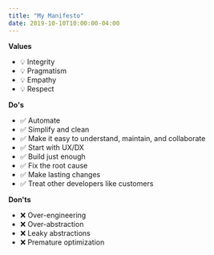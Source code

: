 ```yaml
---
title: "My Manifesto"
date: 2019-10-10T10:00:00-04:00
---
```


**Values**

  - 💡 Integrity
  - 💡 Pragmatism
  - 💡 Empathy
  - 💡 Respect

**Do's**

  - ✅ Automate
  - ✅ Simplify and clean
  - ✅ Make it easy to understand, maintain, and collaborate
  - ✅ Start with UX/DX
  - ✅ Build just enough
  - ✅ Fix the root cause
  - ✅ Make lasting changes
  - ✅ Treat other developers like customers

**Don'ts**

  - ❌ Over-engineering
  - ❌ Over-abstraction
  - ❌ Leaky abstractions
  - ❌ Premature optimization
